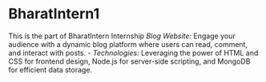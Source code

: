# BharatIntern1
This is the part of BharatIntern Internship *Blog Website:* Engage your audience with a dynamic blog platform where users can read, comment, and interact with posts. - *Technologies:* Leveraging the power of HTML and CSS for frontend design, Node.js for server-side scripting, and MongoDB for efficient data storage.
